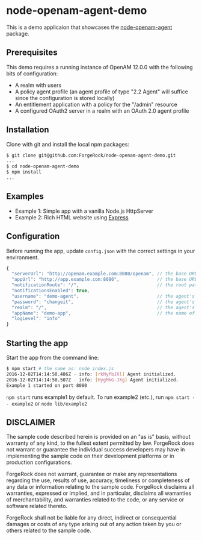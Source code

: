 # node-openam-agent-demo

This is a demo applicaion that showcases the [node-openam-agent](https://github.com/ForgeRock/node-openam-agent) package.

## Prerequisites

This demo requires a running instance of OpenAM 12.0.0 with the following bits of configuration:
* A realm with users
* A policy agent profile (an agent profile of type "2.2 Agent" will suffice since the configuration is stored locally)
* An entitlement application with a policy for the "/admin" resource
* A configured OAuth2 server in a realm with an OAuth 2.0 agent profile

## Installation

Clone with git and install the local npm packages:

```bash
$ git clone git@github.com:ForgeRock/node-openam-agent-demo.git
...
$ cd node-openam-agent-demo
$ npm install
...
```

## Examples

- Example 1: Simple app with a vanilla Node.js HttpServer
- Example 2: Rich HTML website using [Express](http://expressjs.com/)


## Configuration

Before running the app, update `config.json` with the correct settings in your environment.

```javascript
{
  "serverUrl": "http://openam.example.com:8080/openam", // the base URL of your OpenAM deployment
  "appUrl": "http://app.example.com:8080",              // the base URL of the demo app (needed for notifications)
  "notificationRoute": "/",                             // the root path where the notification middleware is attached
  "notificationsEnabled": true,
  "username": "demo-agent",                             // the agent's user name
  "password": "changeit",                               // the agent's password
  "realm": "/",                                         // the agent's realm
  "appName": "demo-app",                                // the name of the entitlement application used for the PolicyShield
  "logLevel": "info"
}
```

## Starting the app

Start the app from the command line:

```bash
$ npm start # the same as: node index.js
2016-12-02T14:14:50.486Z - info: [rkMyfbJXl] Agent initialized.
2016-12-02T14:14:50.507Z - info: [HygMkG-JXg] Agent initialized.
Example 1 started on port 8080
```

`npm start` runs example1 by default. To run example2 (etc.), run `npm start -- example2` or `node lib/example2`

## DISCLAIMER

The sample code described herein is provided on an "as is" basis, without warranty of any kind, to the fullest extent permitted by law. ForgeRock does not warrant or guarantee the individual success developers may have in implementing the sample code on their development platforms or in production configurations.

ForgeRock does not warrant, guarantee or make any representations regarding the use, results of use, accuracy, timeliness or completeness of any data or information relating to the sample code. ForgeRock disclaims all warranties, expressed or implied, and in particular, disclaims all warranties of merchantability, and warranties related to the code, or any service or software related thereto.

ForgeRock shall not be liable for any direct, indirect or consequential damages or costs of any type arising out of any action taken by you or others related to the sample code.
  
